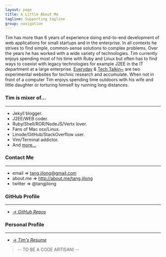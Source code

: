 ```yaml
---
layout: page
title: A Little About Me
tagline: Supporting tagline
group: navigation
---
```


Tim has more than 6 years of experience doing end-to-end development of web applications for small startups and in the enterprise. In all contexts he strives to find simple, common-sense solutions to complex problems. Over the years he has worked with a wide variety of technologies. Tim currently enjoys spending most of his time with Ruby and Linux but often has to find ways to coexist with legacy technologies for example J2EE in the IT department at a large enterprise. [Everyday](http://everyday-cn.com) & [Tech Talkin~](http://timtang.me) are two experimental websites for technic research and accumulate. When not in front of a computer Tim enjoys spending time outdoors with his wife and little daughter or torturing himself by running long distances.

### Tim is mixer of... 
---
- Jekyll blogger.
- J2EE/WEB coder.
- Ruby/Shell/ROR/NodeJS/Vertx lover.
- Fans of Mac osx/Linux.
- Linode/GitHub/StackOverflow user. 
- Vim/Terminal addictor.
- And [more...](/resume.html)

### Contact Me
---

- email => tang.jilong@gmail.com
- about.me => <http://about.me/tang.jilong>
- twitter => @tangjilong


### GitHub Profile
---
- _[&rarr; GitHub Repos](https://github.com/tim-tang)_

### Personal Profile
---
- _[&rarr; Tim's Resume ](/resume.html)_

> -- TO BE A CODE ARTISAN! --
